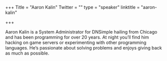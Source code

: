 +++
Title = "Aaron Kalin"
Twitter = ""
type = "speaker"
linktitle = "aaron-kalin"

+++

Aaron Kalin is a System Administrator for DNSimple hailing from Chicago and has been programming for over 20 years. At night you’ll find him hacking on game servers or experimenting with other programming languages. He’s passionate about solving problems and enjoys giving back as much as possible.
